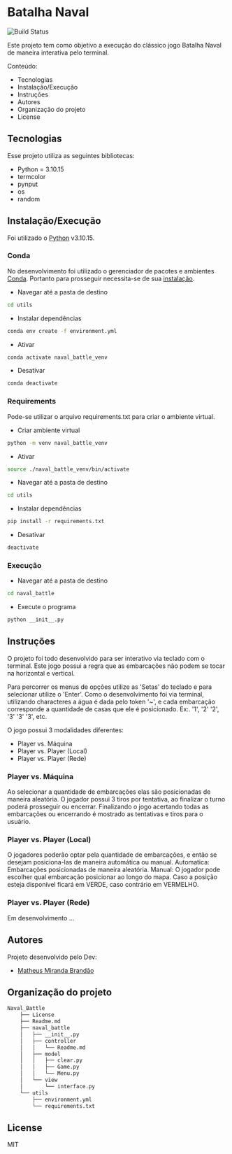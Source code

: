 # Batalha Naval
![Build Status](https://travis-ci.org/joemccann/dillinger.svg?branch=master)

Este projeto tem como objetivo a execução do clássico jogo Batalha Naval de maneira interativa pelo terminal.

Conteúdo:
- Tecnologias
- Instalação/Execução
- Instruções
- Autores
- Organização do projeto
- License

## Tecnologias
Esse projeto utiliza as seguintes bibliotecas:

- Python = 3.10.15
- termcolor
- pynput
- os
- random

## Instalação/Execução
Foi utilizado o [Python](https://www.python.org/) v3.10.15.

### Conda
No desenvolvimento foi utilizado o gerenciador de pacotes e ambientes [Conda](https://conda.io/). Portanto para prosseguir necessita-se de sua [instalação](https://conda.io/projects/conda/en/latest/user-guide/install/index.html).

- Navegar até a pasta de destino
```sh
cd utils
```

- Instalar dependências
```sh
conda env create -f environment.yml
```

- Ativar
```sh
conda activate naval_battle_venv
```

- Desativar
```sh
conda deactivate
```

### Requirements
Pode-se utilizar o arquivo requirements.txt para criar o ambiente virtual.

- Criar ambiente virtual
```sh
python -m venv naval_battle_venv
```

- Ativar
```sh
source ./naval_battle_venv/bin/activate
```

- Navegar até a pasta de destino
```sh
cd utils
```

- Instalar dependências
```sh
pip install -r requirements.txt
```

- Desativar
```sh
deactivate
```

### Execução
- Navegar até a pasta de destino
```sh
cd naval_battle
```

- Execute o programa
```sh
python __init__.py
```

## Instruções
O projeto foi todo desenvolvido para ser interativo via teclado com o terminal.
Este jogo possui a regra que as embarcações não podem se tocar na horizontal e vertical.

Para percorrer os menus de opções utilize as 'Setas' do teclado e para selecionar utilize o 'Enter'.
Como o desenvolvimento foi via terminal, utilizando characteres a água é dada pelo token '~', e cada embarcação corresponde a quantidade de casas que ele é posicionado. Ex:. '1', '2' '2', '3' '3' '3', etc.

O jogo possui 3 modalidades diferentes:
- Player vs. Máquina
- Player vs. Player (Local)
- Player vs. Player (Rede)

### Player vs. Máquina
Ao selecionar a quantidade de embarcações elas são posicionadas de maneira aleatória. O jogador possui 3 tiros por tentativa, ao finalizar o turno poderá prosseguir ou encerrar. Finalizando o jogo acertando todas as embarcações ou encerrando é mostrado as tentativas e tiros para o usuário.

### Player vs. Player (Local)
O jogadores poderão optar pela quantidade de embarcações, e então se desejam posiciona-las de maneira automática ou manual.
Automatica: Embarcações posicionadas de maneira aleatória.
Manual: O jogador pode escolher qual embarcação posicionar ao longo do mapa. Caso a posição esteja disponível ficará em VERDE, caso contrário em VERMELHO.

### Player vs. Player (Rede)
Em desenvolvimento ...

## Autores
Projeto desenvolvido pelo Dev:

- [Matheus Miranda Brandão](https://github.com/MatBrands)

## Organização do projeto
```sh
Naval_Battle
    ├── License
    ├── Readme.md
    ├── naval_battle
    │   ├── __init__.py
    │   ├── controller
    │   │   └── Readme.md
    │   ├── model
    │   │   ├── clear.py
    │   │   ├── Game.py
    │   │   └── Menu.py
    │   └── view
    │       └── interface.py
    └── utils
        ├── environment.yml
        └── requirements.txt
```

## License
MIT